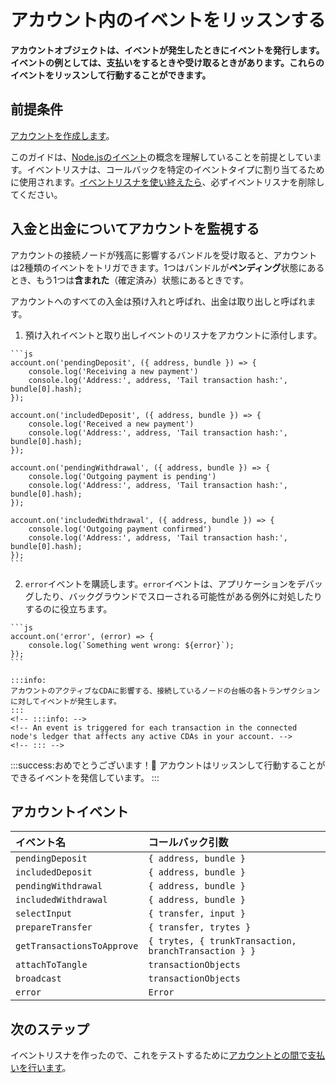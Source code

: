# アカウント内のイベントをリッスンする
<!-- # Listen to events in an account -->

**アカウントオブジェクトは、イベントが発生したときにイベントを発行します。イベントの例としては、支払いをするときや受け取るときがあります。これらのイベントをリッスンして行動することができます。**
<!-- **An account object emits events when they happen. An example of an event is when you make or receive a payment. You can listen for these events and act on them.** -->

## 前提条件
<!-- ## Prerequisites -->

[アカウントを作成します](../how-to-guides/create-account.md)。
<!-- [Create an account](../how-to-guides/create-account.md). -->

このガイドは、[Node.jsのイベント](https://nodejs.org/api/events.html)の概念を理解していることを前提としています。イベントリスナは、コールバックを特定のイベントタイプに割り当てるために使用されます。[イベントリスナを使い終えたら](https://nodejs.org/api/events.html#events_emitter_removelistener_eventname_listener)、必ずイベントリスナを削除してください。
<!-- This guide assumes that you understand the concept of [events in Node.js](https://nodejs.org/api/events.html). Event listeners are used to assign callbacks to specific event types. You should always [remove event listeners](https://nodejs.org/api/events.html#events_emitter_removelistener_eventname_listener) when you're finished with them. -->

## 入金と出金についてアカウントを監視する
<!-- ## Monitor your account for incoming and outgoing payments -->

アカウントの接続ノードが残高に影響するバンドルを受け取ると、アカウントは2種類のイベントをトリガできます。1つはバンドルが**ペンディング**状態にあるとき、もう1つは**含まれた**（確定済み）状態にあるときです。
<!-- When your account's connected nodes receive a bundle that affects your balance, your account can trigger two types of event: One when the bundle is in a **pending** state, and one when it's in an **included** (confirmed) state. -->

アカウントへのすべての入金は預け入れと呼ばれ、出金は取り出しと呼ばれます。
<!-- Any incoming payments to your account are called deposits, and outgoing payments are called withdrawals. -->

1. 預け入れイベントと取り出しイベントのリスナをアカウントに添付します。
  <!-- 1. Attach listeners to your account for deposit and withdrawal events -->

    ```js
    account.on('pendingDeposit', ({ address, bundle }) => {
        console.log('Receiving a new payment')
        console.log('Address:', address, 'Tail transaction hash:', bundle[0].hash);
    });

    account.on('includedDeposit', ({ address, bundle }) => {
        console.log('Received a new payment')
        console.log('Address:', address, 'Tail transaction hash:', bundle[0].hash);
    });

    account.on('pendingWithdrawal', ({ address, bundle }) => {
        console.log('Outgoing payment is pending')
        console.log('Address:', address, 'Tail transaction hash:', bundle[0].hash);
    });

    account.on('includedWithdrawal', ({ address, bundle }) => {
        console.log('Outgoing payment confirmed')
        console.log('Address:', address, 'Tail transaction hash:', bundle[0].hash);
    });
    ```

2. `error`イベントを購読します。`error`イベントは、アプリケーションをデバッグしたり、バックグラウンドでスローされる可能性がある例外に対処したりするのに役立ちます。
  <!-- 2. Subscribe to `error` events. These events are useful for debugging your application and reacting to exceptions that may be thrown in the background. -->

    ```js
    account.on('error', (error) => {
        console.log(`Something went wrong: ${error}`);
    });
    ```

    :::info:
    アカウントのアクティブなCDAに影響する、接続しているノードの台帳の各トランザクションに対してイベントが発生します。
    :::
    <!-- :::info: -->
    <!-- An event is triggered for each transaction in the connected node's ledger that affects any active CDAs in your account. -->
    <!-- ::: -->

:::success:おめでとうございます！:tada:
アカウントはリッスンして行動することができるイベントを発信しています。
:::
<!-- :::success:Congratulations! :tada: -->
<!-- You're account can now emit events that you can listen to and act on. -->
<!-- ::: -->

## アカウントイベント
<!-- ## Account events -->

| **イベント名** | **コールバック引数** |
| :------------- | :------------------- |
| `pendingDeposit` | `{ address, bundle }` |
| `includedDeposit` | `{ address, bundle }` |
| `pendingWithdrawal` | `{ address, bundle }` |
| `includedWithdrawal` | `{ address, bundle }` |
| `selectInput` | `{ transfer, input }` |
| `prepareTransfer` | `{ transfer, trytes }` |
| `getTransactionsToApprove` | `{ trytes, { trunkTransaction, branchTransaction } }` |
| `attachToTangle` | `transactionObjects` |
| `broadcast` | `transactionObjects` |
| `error` | `Error` |

<!-- |**Event name**|**Callback arguments**| -->
<!-- | :----------| :----------| -->
<!-- |`pendingDeposit`|`{ address, bundle }`| -->
<!-- |`includedDeposit`|`{ address, bundle }`| -->
<!-- |`pendingWithdrawal`|`{ address, bundle }`| -->
<!-- |`includedWithdrawal`|`{ address, bundle }`| -->
<!-- |`selectInput`|`{ transfer, input }`| -->
<!-- |`prepareTransfer`|`{ transfer, trytes }`| -->
<!-- |`getTransactionsToApprove`|`{ trytes, { trunkTransaction, branchTransaction } }`| -->
<!-- |`attachToTangle`|`transactionObjects`| -->
<!-- |`broadcast`|`transactionObjects`| -->
<!-- |`error`|`Error`| -->

## 次のステップ
<!-- ## Next steps -->

イベントリスナを作ったので、これをテストするために[アカウントとの間で支払いを行います](../how-to-guides/create-and-manage-cda.md)。
<!-- Now that you have an event listener, start [making payments to/from your account](../how-to-guides/create-and-manage-cda.md) to test it. -->
